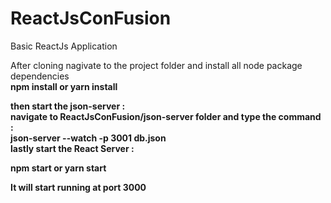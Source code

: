 # ReactJsConFusion
Basic ReactJs Application

After cloning nagivate to the project folder and install all node package dependencies
<br>
<b> npm install or yarn install <b>

then start the json-server :
<br>
navigate to ReactJsConFusion/json-server folder and type the command :
<br>
<b>
json-server --watch -p 3001 db.json
</b>
<br>
lastly start the React Server :

<b>npm start or yarn start</b>

It will start running at port 3000
